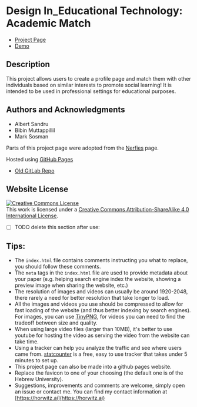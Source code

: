 
# Design In_Educational Technology: Academic Match

- [Project Page](https://the-socrathenians.github.io/)
- [Demo](https://the-socrathenians.github.io/demo/)


## Description
This project allows users to create a profile page and match them with other individuals based on similar interests to promote social learning! It is intended to be used in professional settings for educational purposes.


## Authors and Acknowledgments
- Albert Sandru
- Bibin Muttappillil
- Mark Sosman

Parts of this project page were adopted from the [Nerfies](https://nerfies.github.io/) page.

Hosted using [GitHub Pages](https://pages.github.com/)

- [Old GitLab Repo](https://gitlab.ethz.ch/asandru/design_in_educational_technology_matching_website)


## Website License
<a rel="license" href="http://creativecommons.org/licenses/by-sa/4.0/"><img alt="Creative Commons License" style="border-width:0" src="https://i.creativecommons.org/l/by-sa/4.0/88x31.png" /></a><br />This work is licensed under a <a rel="license" href="http://creativecommons.org/licenses/by-sa/4.0/">Creative Commons Attribution-ShareAlike 4.0 International License</a>.




- [ ] TODO delete this section after use:

## Tips:
- The `index.html` file contains comments instructing you what to replace, you should follow these comments.
- The `meta` tags in the `index.html` file are used to provide metadata about your paper 
(e.g. helping search engine index the website, showing a preview image when sharing the website, etc.)
- The resolution of images and videos can usually be around 1920-2048, there rarely a need for better resolution that take longer to load. 
- All the images and videos you use should be compressed to allow for fast loading of the website (and thus better indexing by search engines). For images, you can use [TinyPNG](https://tinypng.com), for videos you can need to find the tradeoff between size and quality.
- When using large video files (larger than 10MB), it's better to use youtube for hosting the video as serving the video from the website can take time.
- Using a tracker can help you analyze the traffic and see where users came from. [statcounter](https://statcounter.com) is a free, easy to use tracker that takes under 5 minutes to set up. 
- This project page can also be made into a github pages website.
- Replace the favicon to one of your choosing (the default one is of the Hebrew University). 
- Suggestions, improvements and comments are welcome, simply open an issue or contact me. You can find my contact information at [https://horwitz.ai](https://horwitz.ai)
